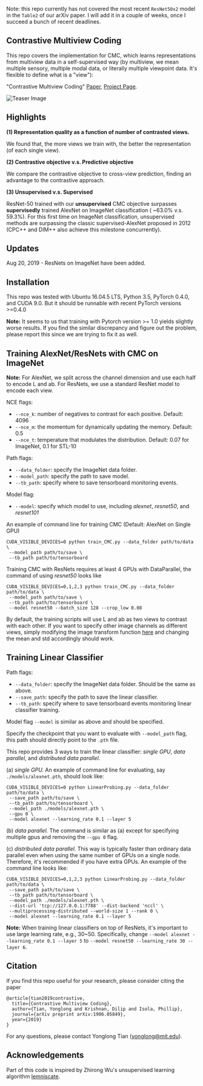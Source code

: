 Note: this repo currently has not covered the most recent `ResNet50x2` model in the `Table2` of our arXiv paper. I will add it in a couple of weeks, once I succeed a bunch of recent deadlines.


## Contrastive Multiview Coding

This repo covers the implementation for CMC, which learns representations from multiview data in a self-supervised way (by multiview, we mean multiple sensory, multiple modal data, or literally multiple viewpoint data. It's flexible to define what is a "view"):

"Contrastive Multiview Coding" [Paper](http://arxiv.org/abs/1906.05849), [Project Page](http://hobbitlong.github.io/CMC/).

![Teaser Image](http://hobbitlong.github.io/CMC/CMC_files/teaser.jpg)

## Highlights

**(1) Representation quality as a function of number of contrasted views.** 

We found that, the more views we train with, the better the representation (of each single view).

**(2) Contrastive objective v.s. Predictive objective**

We compare the contrastive objective to cross-view prediction, finding an advantage to the contrastive approach.

**(3) Unsupervised v.s. Supervised**

ResNet-50 trained with our **unsupervised** CMC objective surpasses **supervisedly** trained AlexNet on ImageNet classification ( ~63.0% v.s. 59.3%). For this first time on ImageNet classification, unsupervised methods are surpassing the classic supervised-AlexNet proposed in 2012 (CPC++ and DIM++ also achieve this milestone concurrently). 

## Updates

Aug 20, 2019 - ResNets on ImageNet have been added.

## Installation

This repo was tested with Ubuntu 16.04.5 LTS, Python 3.5, PyTorch 0.4.0, and CUDA 9.0. But it should be runnable with recent PyTorch versions >=0.4.0

**Note:** It seems to us that training with Pytorch version >= 1.0 yields slightly worse results. If you find the similar discrepancy and figure out the problem, please report this since we are trying to fix it as well.

## Training AlexNet/ResNets with CMC on ImageNet

**Note:** For AlexNet, we split across the channel dimension and use each half to encode L and ab. For ResNets, we use a standard ResNet model to encode each view.

NCE flags:
- `--nce_k`: number of negatives to contrast for each positive. Default: 4096
- `--nce_m`: the momentum for dynamically updating the memory. Default: 0.5
- `--nce_t`: temperature that modulates the distribution. Default: 0.07 for ImageNet, 0.1 for STL-10

Path flags:
- `--data_folder`: specify the ImageNet data folder.
- `--model_path`: specify the path to save model.
- `--tb_path`: specify where to save tensorboard monitoring events.

Model flag:
- `--model`: specify which model to use, including *alexnet*, *resnet50*, and *resnet101*

An example of command line for training CMC (Default: AlexNet on Single GPU)
```
CUDA_VISIBLE_DEVICES=0 python train_CMC.py --data_folder path/to/data \
 --model_path path/to/save \
 --tb_path path/to/tensorboard
```

Training CMC with ResNets requires at least 4 GPUs with DataParallel, the command of using *resnet50* looks like
```
CUDA_VISIBLE_DEVICES=0,1,2,3 python train_CMC.py --data_folder path/to/data \
 --model_path path/to/save \
 --tb_path path/to/tensorboard \
 --model resnet50 --batch_size 128 --crop_low 0.08
```

By default, the training scripts will use L and ab as two views to contrast with each other. If you want to specify other image channels as different views, simply modifying the image transform function [here](https://github.com/HobbitLong/CMC/blob/master/train_CMC.py#L101) and changing the mean and std accordingly should work.

## Training Linear Classifier

Path flags:
- `--data_folder`: specify the ImageNet data folder. Should be the same as above.
- `--save_path`: specify the path to save the linear classifier.
- `--tb_path`: specify where to save tensorboard events monitoring linear classifier training.

Model flag `--model` is similar as above and should be specified.

Specify the checkpoint that you want to evaluate with `--model_path` flag, this path should directly point to the `.pth` file.

This repo provides 3 ways to train the linear classifier: *single GPU*, *data parallel*, and *distributed data parallel*.

(a) *single GPU.*
An example of command line for evaluating, say `./models/alexnet.pth`, should look like:
```
CUDA_VISIBLE_DEVICES=0 python LinearProbing.py --data_folder path/to/data \
 --save_path path/to/save \
 --tb_path path/to/tensorboard \
 --model_path ./models/alexnet.pth \
 --gpu 0 \
 --model alexnet --learning_rate 0.1 --layer 5
```
(b) *data parallel.*
The command is similar as (a) except for specifying multiple gpus and removing the `--gpu 0` flag.

(c) *distributed data parallel.*
This way is typically faster than ordinary data parallel even when using the same number of GPUs on a single node. Therefore, it's recommended if you have extra GPUs. An example of the command line looks like:
```
CUDA_VISIBLE_DEVICES=0,1,2,3 python LinearProbing.py --data_folder path/to/data \
 --save_path path/to/save \
 --tb_path path/to/tensorboard \
 --model_path ./models/alexnet.pth \
 --dist-url 'tcp://127.0.0.1:7788' --dist-backend 'nccl' \
 --multiprocessing-distributed --world-size 1 --rank 0 \
 --model alexnet --learning_rate 0.1 --layer 5
```

**Note:** When training linear classifiers on top of ResNets, it's important to use large learning rate, e.g., 30~50. Specifically, change `--model alexnet --learning_rate 0.1 --layer 5` to `--model resnet50 --learning_rate 30 --layer 6`.

## Citation

If you find this repo useful for your research, please consider citing the paper

```
@article{tian2019contrastive,
  title={Contrastive Multiview Coding},
  author={Tian, Yonglong and Krishnan, Dilip and Isola, Phillip},
  journal={arXiv preprint arXiv:1906.05849},
  year={2019}
}
```
For any questions, please contact Yonglong Tian (yonglong@mit.edu).

## Acknowledgements

Part of this code is inspired by Zhirong Wu's unsupervised learning algorithm [lemniscate](https://github.com/zhirongw/lemniscate.pytorch).
